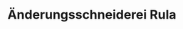 ---
title: "Änderungsschneiderei Rula"
url: /luedenscheid/aenderungsschneiderei-rula/
shop: Allgemein
---